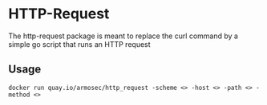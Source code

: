# HTTP-Request

The http-request package is meant to replace the curl command by a simple go script that runs an HTTP request

## Usage

```
docker run quay.io/armosec/http_request -scheme <> -host <> -path <> -method <>
```
